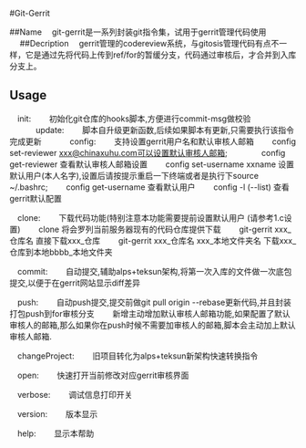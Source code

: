 #Git-Gerrit

##Name
　git-gerrit是一系列封装git指令集，试用于gerrit管理代码使用
　
##Decription
　gerrit管理的codereview系统，与gitosis管理代码有点不一样，它是通过先将代码上传到ref/for的暂缓分支，代码通过审核后，才合并到入库分支上。
　
## Usage
 　init:
 　　初始化git仓库的hooks脚本,方便进行commit-msg做校验
 　　
　update:
 　　脚本自升级更新函数,后续如果脚本有更新,只需要执行该指令完成更新
 　　
　config:
　　支持设置gerrit用户名和默认审核人邮箱
　　config set-reviewer xxx@chinaxuhu.com可以设置默认审核人邮箱;　　
　　config get-reviewer 查看默认审核人邮箱设置
　　config set-username xxname 设置默认用户(本人名字),设置后请按提示重启一下终端或者是执行下source ~/.bashrc;
　　config get-username 查看默认用户
　　config -l (--list) 查看gerrit默认配置

　clone:
　　下载代码功能(特别注意本功能需要提前设置默认用户 (请参考1.c设置)
　　clone 将会罗列当前服务器现有的代码仓库提供下载
　　git-gerrit xxx_仓库名 直接下载xxx_仓库
　　git-gerrit xxx_仓库名 xxx_本地文件夹名 下载xxx_仓库到本地bbbb_本地文件夹
	
　commit:
　　自动提交,辅助alps+teksun架构,将第一次入库的文件做一次底包提交,以便于在gerrit网站显示diff差异
		
　push:
　　自动push提交,提交前做git pull origin --rebase更新代码,并且封装打包push到for审核分支
　　新增主动增加默认审核人邮箱功能,如果配置了默认审核人的邮箱,那么如果你在push时候不需要加审核人的邮箱,脚本会主动加上默认审核人邮箱.

　changeProject:
　　旧项目转化为alps+teksun新架构快速转换指令
		
　open:
　　快速打开当前修改对应gerrit审核界面
	
　verbose:
　　调试信息打印开关
	
　version:
　　版本显示
		
　help:
　　显示本帮助




